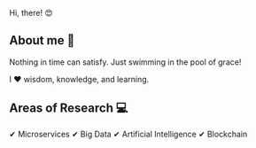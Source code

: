 Hi, there! :heart_eyes:

## About me :man:

Nothing in time can satisfy. Just swimming in the pool of grace!

I :heart: wisdom, knowledge, and learning.

## Areas of Research :computer:

✔ Microservices
✔ Big Data
✔ Artificial Intelligence
✔ Blockchain
